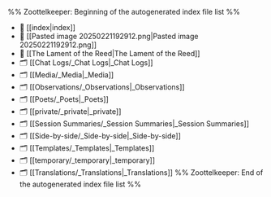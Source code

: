 %% Zoottelkeeper: Beginning of the autogenerated index file list  %%
- 📄 [[index|index]]
- 📄 [[Pasted image 20250221192912.png|Pasted image 20250221192912.png]]
- 📄 [[The Lament of the Reed|The Lament of the Reed]]
- 🗂️ [[Chat Logs/_Chat Logs|_Chat Logs]]
- 🗂️ [[Media/_Media|_Media]]
- 🗂️ [[Observations/_Observations|_Observations]]
- 🗂️ [[Poets/_Poets|_Poets]]
- 🗂️ [[private/_private|_private]]
- 🗂️ [[Session Summaries/_Session Summaries|_Session Summaries]]
- 🗂️ [[Side-by-side/_Side-by-side|_Side-by-side]]
- 🗂️ [[Templates/_Templates|_Templates]]
- 🗂️ [[temporary/_temporary|_temporary]]
- 🗂️ [[Translations/_Translations|_Translations]]
%% Zoottelkeeper: End of the autogenerated index file list  %%
